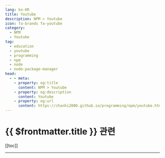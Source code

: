 ```yaml
---
lang: ko-KR
title: Youtube
description: NPM > Youtube
icon: fa-brands fa-youtube
category: 
  - NPM
  - Youtube
tag: 
  - education
  - youtube
  - programming
  - npm
  - node
  - node-package-manager
head:
  - - meta:
    - property: og:title
      content: NPM > Youtube
    - property: og:description
      content: Youtube
    - property: og:url
      content: https://chanhi2000.github.io/programming/npm/youtube.html
---
```


# {{ $frontmatter.title }} 관련

[[toc]]

---

<MyYouTubeItems jsonName="yu-bunjs" /><!-- Bun -->

<TagLinks />